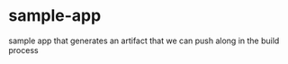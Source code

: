 sample-app
==========

sample app that generates an artifact that we can push along in the build process
